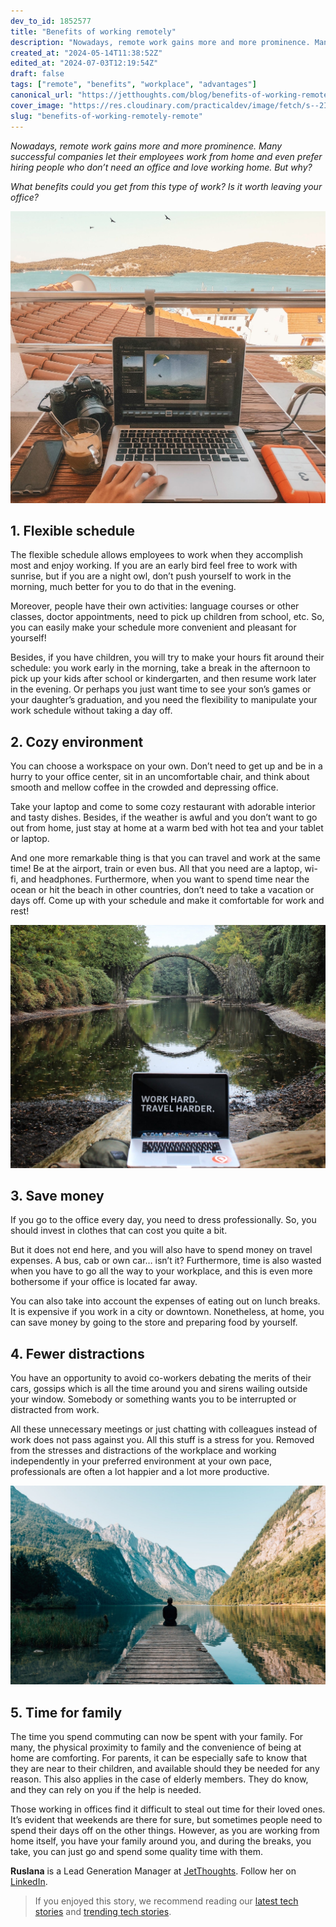 ```yaml
---
dev_to_id: 1852577
title: "Benefits of working remotely"
description: "Nowadays, remote work gains more and more prominence. Many successful companies let their employees..."
created_at: "2024-05-14T11:38:52Z"
edited_at: "2024-07-03T12:19:54Z"
draft: false
tags: ["remote", "benefits", "workplace", "advantages"]
canonical_url: "https://jetthoughts.com/blog/benefits-of-working-remotely-remote/"
cover_image: "https://res.cloudinary.com/practicaldev/image/fetch/s--2Iyt0Nia--/c_imagga_scale,f_auto,fl_progressive,h_420,q_auto,w_1000/https://raw.githubusercontent.com/jetthoughts/jetthoughts.github.io/master/static/assets/img/blog/benefits-of-working-remotely-remote/file_0.jpeg"
slug: "benefits-of-working-remotely-remote"
---
```

*Nowadays, remote work gains more and more prominence. Many successful companies let their employees work from home and even prefer hiring people who don’t need an office and love working home. But why?*

*What benefits could you get from this type of work? Is it worth leaving your office?*

![Photo by [Kornél Máhl](https://unsplash.com/@mahlkornel?utm_source=unsplash&utm_medium=referral&utm_content=creditCopyText) on [Unsplash](https://unsplash.com/search/photos/laptop-hotel?utm_source=unsplash&utm_medium=referral&utm_content=creditCopyText)](https://raw.githubusercontent.com/jetthoughts/jetthoughts.github.io/master/static/assets/img/blog/benefits-of-working-remotely-remote/file_0.jpeg)

## 1. Flexible schedule

The flexible schedule allows employees to work when they accomplish most and enjoy working. If you are an early bird feel free to work with sunrise, but if you are a night owl, don’t push yourself to work in the morning, much better for you to do that in the evening.

Moreover, people have their own activities: language courses or other classes, doctor appointments, need to pick up children from school, etc. So, you can easily make your schedule more convenient and pleasant for yourself!

Besides, if you have children, you will try to make your hours fit around their schedule: you work early in the morning, take a break in the afternoon to pick up your kids after school or kindergarten, and then resume work later in the evening. Or perhaps you just want time to see your son’s games or your daughter’s graduation, and you need the flexibility to manipulate your work schedule without taking a day off.

## 2. Cozy environment

You can choose a workspace on your own. Don’t need to get up and be in a hurry to your office center, sit in an uncomfortable chair, and think about smooth and mellow coffee in the crowded and depressing office.

Take your laptop and come to some cozy restaurant with adorable interior and tasty dishes. Besides, if the weather is awful and you don’t want to go out from home, just stay at home at a warm bed with hot tea and your tablet or laptop.

And one more remarkable thing is that you can travel and work at the same time! Be at the airport, train or even bus. All that you need are a laptop, wi-fi, and headphones. Furthermore, when you want to spend time near the ocean or hit the beach in other countries, don’t need to take a vacation or days off. Come up with your schedule and make it comfortable for work and rest!

![Photo by [Manny Pantoja](https://unsplash.com/@mann_pantoja?utm_source=unsplash&utm_medium=referral&utm_content=creditCopyText) on [Unsplash](https://unsplash.com/search/photos/travel-laptop?utm_source=unsplash&utm_medium=referral&utm_content=creditCopyText)](https://raw.githubusercontent.com/jetthoughts/jetthoughts.github.io/master/static/assets/img/blog/benefits-of-working-remotely-remote/file_1.jpeg)

## 3. Save money

If you go to the office every day, you need to dress professionally. So, you should invest in clothes that can cost you quite a bit.

But it does not end here, and you will also have to spend money on travel expenses. A bus, cab or own car… isn’t it? Furthermore, time is also wasted when you have to go all the way to your workplace, and this is even more bothersome if your office is located far away.

You can also take into account the expenses of eating out on lunch breaks. It is expensive if you work in a city or downtown. Nonetheless, at home, you can save money by going to the store and preparing food by yourself.

## 4. Fewer distractions

You have an opportunity to avoid co-workers debating the merits of their cars, gossips which is all the time around you and sirens wailing outside your window. Somebody or something wants you to be interrupted or distracted from work.

All these unnecessary meetings or just chatting with colleagues instead of work does not pass against you. All this stuff is a stress for you. Removed from the stresses and distractions of the workplace and working independently in your preferred environment at your own pace, professionals are often a lot happier and a lot more productive.

![Photo by [Simon Migaj](https://unsplash.com/@simonmigaj?utm_source=unsplash&utm_medium=referral&utm_content=creditCopyText) on [Unsplash](https://unsplash.com/search/photos/alone?utm_source=unsplash&utm_medium=referral&utm_content=creditCopyText)](https://raw.githubusercontent.com/jetthoughts/jetthoughts.github.io/master/static/assets/img/blog/benefits-of-working-remotely-remote/file_2.jpeg)

## 5. Time for family

The time you spend commuting can now be spent with your family. For many, the physical proximity to family and the convenience of being at home are comforting. For parents, it can be especially safe to know that they are near to their children, and available should they be needed for any reason. This also applies in the case of elderly members. They do know, and they can rely on you if the help is needed.

Those working in offices find it difficult to steal out time for their loved ones. It’s evident that weekends are there for sure, but sometimes people need to spend their days off on the other things. However, as you are working from home itself, you have your family around you, and during the breaks, you take, you can just go and spend some quality time with them.

**Ruslana** is a Lead Generation Manager at [JetThoughts](https://www.jetthoughts.com/). Follow her on [LinkedIn](https://www.linkedin.com/in/ruslana-brykaliuk-970016135/).
>  If you enjoyed this story, we recommend reading our [latest tech stories](https://jtway.co/latest) and [trending tech stories](https://jtway.co/trending).
